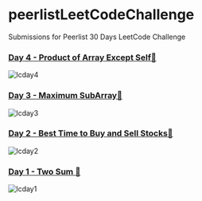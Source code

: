 # peerlistLeetCodeChallenge
Submissions for Peerlist 30 Days LeetCode Challenge

### [Day 4 - Product of Array Except Self🔗](https://leetcode.com/problems/product-of-array-except-self/description/)
![lcday4](https://github.com/user-attachments/assets/bd3f88ef-b327-415e-afb2-872fec72596a)

### [Day 3 - Maximum SubArray🔗](https://leetcode.com/problems/maximum-subarray/)
![lcday3](https://github.com/user-attachments/assets/e49f211a-057d-4495-ad06-191d2baa8e2f)


### [Day 2 - Best Time to Buy and Sell Stocks🔗](https://leetcode.com/problems/best-time-to-buy-and-sell-stock/)
![lcday2](https://github.com/user-attachments/assets/089aa91f-fb2a-4980-b4b9-817968ed7c26)


### [Day 1 - Two Sum 🔗](https://leetcode.com/problems/two-sum/)
![lcday1](https://github.com/user-attachments/assets/b22bfe8d-656b-4e59-9090-9131a7bb7b28)
